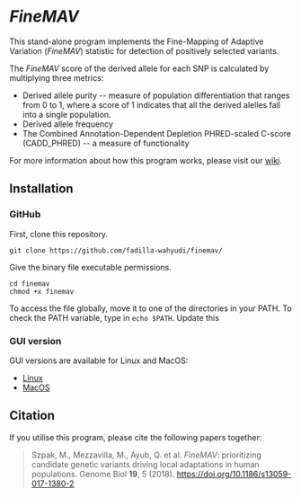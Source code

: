 # *FineMAV*
This stand-alone program implements the Fine-Mapping of Adaptive Variation (*FineMAV*) statistic for detection of positively selected variants.

The *FineMAV* score of the derived allele for each SNP is calculated by multiplying three metrics:

- Derived allele purity -- measure of population differentiation that ranges from 0 to 1, where a score of 1 indicates that all the derived alelles fall into a single population. 
- Derived allele frequency 
- The Combined Annotation-Dependent Depletion PHRED-scaled C-score (CADD_PHRED) -- a measure of functionality

For more information about how this program works, please visit our [wiki](https://github.com/fadilla-wahyudi/finemav/wiki/1.-Home).

## Installation

### GitHub
First, clone this repository.
```
git clone https://github.com/fadilla-wahyudi/finemav/
```
Give the binary file executable permissions.
```
cd finemav
chmod +x finemav
```
To access the file globally, move it to one of the directories in your PATH. To check the PATH variable, type in `echo $PATH`.
Update this


### GUI version
GUI versions are available for Linux and MacOS:

- [Linux](https://drive.google.com/file/d/1xBhQGpUhVd02kyIuevVIuqac4zJ_13Tm/view?usp=sharing)
- [MacOS](https://drive.google.com/file/d/1hHp1SFps89_pFRPPPGCnQHTXuzsEXu5t/view?usp=sharing)


## Citation
If you utilise this program, please cite the following papers together:
>Szpak, M., Mezzavilla, M., Ayub, Q. et al. *FineMAV*: prioritizing candidate genetic variants driving local adaptations in human populations. Genome Biol **19**, 5 (2018). https://doi.org/10.1186/s13059-017-1380-2


